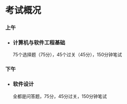 # 考试概况
### 上午

  - ### **计算机与软件工程基础**
    75个选择题（75分），45个过关（45分），150分钟笔试

### 下午

  - ### **软件设计**
    全都是问答题，75分，45分过关，150分钟笔试